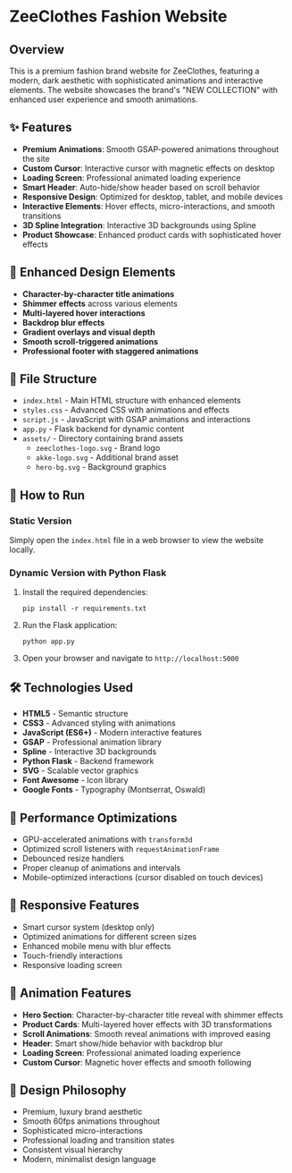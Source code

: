 # ZeeClothes Fashion Website

## Overview
This is a premium fashion brand website for ZeeClothes, featuring a modern, dark aesthetic with sophisticated animations and interactive elements. The website showcases the brand's "NEW COLLECTION" with enhanced user experience and smooth animations.

## ✨ Features
- **Premium Animations**: Smooth GSAP-powered animations throughout the site
- **Custom Cursor**: Interactive cursor with magnetic effects on desktop
- **Loading Screen**: Professional animated loading experience
- **Smart Header**: Auto-hide/show header based on scroll behavior
- **Responsive Design**: Optimized for desktop, tablet, and mobile devices
- **Interactive Elements**: Hover effects, micro-interactions, and smooth transitions
- **3D Spline Integration**: Interactive 3D backgrounds using Spline
- **Product Showcase**: Enhanced product cards with sophisticated hover effects

## 🎨 Enhanced Design Elements
- **Character-by-character title animations**
- **Shimmer effects** across various elements
- **Multi-layered hover interactions**
- **Backdrop blur effects**
- **Gradient overlays and visual depth**
- **Smooth scroll-triggered animations**
- **Professional footer with staggered animations**

## 📁 File Structure
- `index.html` - Main HTML structure with enhanced elements
- `styles.css` - Advanced CSS with animations and effects
- `script.js` - JavaScript with GSAP animations and interactions
- `app.py` - Flask backend for dynamic content
- `assets/` - Directory containing brand assets
  - `zeeclothes-logo.svg` - Brand logo
  - `akke-logo.svg` - Additional brand asset
  - `hero-bg.svg` - Background graphics

## 🚀 How to Run

### Static Version
Simply open the `index.html` file in a web browser to view the website locally.

### Dynamic Version with Python Flask
1. Install the required dependencies:
   ```
   pip install -r requirements.txt
   ```
2. Run the Flask application:
   ```
   python app.py
   ```
3. Open your browser and navigate to `http://localhost:5000`

## 🛠 Technologies Used
- **HTML5** - Semantic structure
- **CSS3** - Advanced styling with animations
- **JavaScript (ES6+)** - Modern interactive features
- **GSAP** - Professional animation library
- **Spline** - Interactive 3D backgrounds
- **Python Flask** - Backend framework
- **SVG** - Scalable vector graphics
- **Font Awesome** - Icon library
- **Google Fonts** - Typography (Montserrat, Oswald)

## 🎯 Performance Optimizations
- GPU-accelerated animations with `transform3d`
- Optimized scroll listeners with `requestAnimationFrame`
- Debounced resize handlers
- Proper cleanup of animations and intervals
- Mobile-optimized interactions (cursor disabled on touch devices)

## 📱 Responsive Features
- Smart cursor system (desktop only)
- Optimized animations for different screen sizes
- Enhanced mobile menu with blur effects
- Touch-friendly interactions
- Responsive loading screen

## 🎨 Animation Features
- **Hero Section**: Character-by-character title reveal with shimmer effects
- **Product Cards**: Multi-layered hover effects with 3D transformations
- **Scroll Animations**: Smooth reveal animations with improved easing
- **Header**: Smart show/hide behavior with backdrop blur
- **Loading Screen**: Professional animated loading experience
- **Custom Cursor**: Magnetic hover effects and smooth following

## 🌟 Design Philosophy
- Premium, luxury brand aesthetic
- Smooth 60fps animations throughout
- Sophisticated micro-interactions
- Professional loading and transition states
- Consistent visual hierarchy
- Modern, minimalist design language
